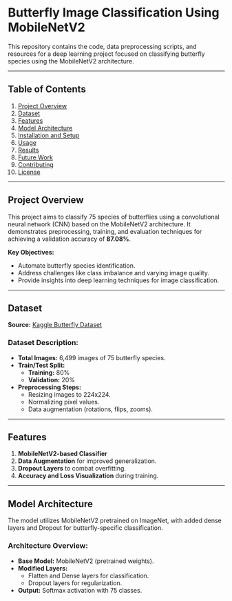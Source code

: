 # **Butterfly Image Classification Using MobileNetV2**  

This repository contains the code, data preprocessing scripts, and resources for a deep learning project focused on classifying butterfly species using the MobileNetV2 architecture.  

---

## **Table of Contents**  
1. [Project Overview](#project-overview)  
2. [Dataset](#dataset)  
3. [Features](#features)  
4. [Model Architecture](#model-architecture)  
5. [Installation and Setup](#installation-and-setup)  
6. [Usage](#usage)  
7. [Results](#results)  
8. [Future Work](#future-work)  
9. [Contributing](#contributing)  
10. [License](#license)  

---

## **Project Overview**  
This project aims to classify 75 species of butterflies using a convolutional neural network (CNN) based on the MobileNetV2 architecture. It demonstrates preprocessing, training, and evaluation techniques for achieving a validation accuracy of **87.08%**.  

**Key Objectives:**  
- Automate butterfly species identification.  
- Address challenges like class imbalance and varying image quality.  
- Provide insights into deep learning techniques for image classification.  

---

## **Dataset**  
**Source:** [Kaggle Butterfly Dataset](https://www.kaggle.com/datasets/phucthaiv02/butterfly-image-classification)  

### Dataset Description:  
- **Total Images:** 6,499 images of 75 butterfly species.  
- **Train/Test Split:**  
  - **Training:** 80%  
  - **Validation:** 20%  
- **Preprocessing Steps:**  
  - Resizing images to 224x224.  
  - Normalizing pixel values.  
  - Data augmentation (rotations, flips, zooms).  

---

## **Features**  
1. **MobileNetV2-based Classifier**  
2. **Data Augmentation** for improved generalization.  
3. **Dropout Layers** to combat overfitting.  
4. **Accuracy and Loss Visualization** during training.  

---

## **Model Architecture**  
The model utilizes MobileNetV2 pretrained on ImageNet, with added dense layers and Dropout for butterfly-specific classification.  

### Architecture Overview:  
- **Base Model:** MobileNetV2 (pretrained weights).  
- **Modified Layers:**  
  - Flatten and Dense layers for classification.  
  - Dropout layers for regularization.  
- **Output:** Softmax activation with 75 classes.  


